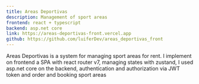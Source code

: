 ```yaml
---
title: Areas Deportivas
description: Management of sport areas
frontend: react + typescript
backend: asp.net core
link: https://areas-deportivas-front.vercel.app
github: https://github.com/luiferDev/areas_deportivas_front
---
```


Areas Deportivas is a system for managing sport areas for rent. I implement on frontend a SPA with react router v7,  managing states with zustand, I used asp.net core on the backend, authentication and authorization via JWT token and order and booking sport areas